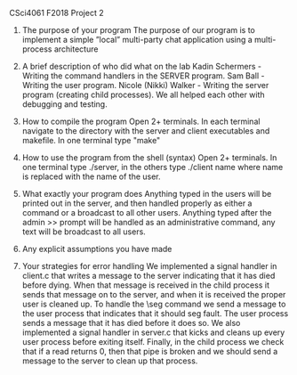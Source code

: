 CSci4061 F2018 Project 2
1. The purpose of your program
The purpose of our program is to implement a simple ”local” multi-party chat application using a multi-process architecture

2. A brief description of who did what on the lab
Kadin Schermers - Writing the command handlers in the SERVER program.
Sam Ball - Writing the user program.
Nicole (Nikki) Walker - Writing the server program (creating child processes).
We all helped each other with debugging and testing.

3. How to compile the program
Open 2+ terminals. In each terminal navigate to the directory with the server and client executables and makefile. In one terminal type "make" 

4. How to use the program from the shell (syntax)
Open 2+ terminals. In one terminal type ./server, in the others type ./client name where name is replaced with the name of the user.

5. What exactly your program does
Anything typed in the users will be printed out in the server, and then handled properly as either a command or a broadcast to all other users. Anything typed after the admin >> prompt will be handled as an administrative command, any text will be broadcast to all users.

6. Any explicit assumptions you have made

7. Your strategies for error handling
We implemented a signal handler in client.c that writes a message to the server indicating that it has died before dying. When that message is received in the child process it sends that message on to the server, and when it is received the proper user is cleaned up. To handle the \seg command we send a message to the user process that indicates that it should seg fault. The user process sends a message that it has died before it does so. We also implemented a signal handler in server.c that kicks and cleans up every user process before exiting itself. Finally, in the child process we check that if a read returns 0, then that pipe is broken and we should send a message to the server to clean up that process. 
